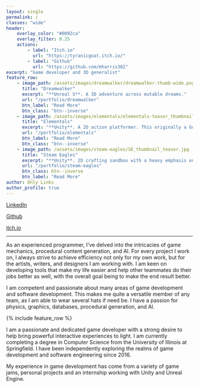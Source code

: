 ```yaml
--- 
layout: single
permalink: /
classes: "wide"
header:
    overlay_color: "#0092ca"
    overlay_filter: 0.25
    actions:
        - label: "Itch.io"
          url: "https://tyranicgoat.itch.io/"
        - label: "Github"
          url: "https://github.com/mharris382"
excerpt: "Game developer and 3D generalist"
feature_row:
    - image_path: /assets/images/dreamwalker/dreamwalker-thumb-wide.png
      title: "Dreamwalker"
      excerpt: "**Unreal 5**. A 3D adventure across mutable dreams."
      url: "/portfolio/dreamwalker"
      btn_label: "Read More"
      btn_class: "btn--inverse"
    - image_path: /assets/images/elementals/elementals-teaser_thumbnail.png
      title: "Elementals"
      excerpt: "**Unity**. A 2D action platformer. This originally a Godot game jam project. Later it was reimplemented and extended in Unity."
      url: "/portfolio/elementals"
      btn_label: "Read More"
      btn_class: "btn--inverse"
    - image_path: /assets/images/steam-eagles/SE_thumbnail_teaser.jpg
      title: "Steam Eagles"
      excerpt: "**Unity**. 2D crafting sandbox with a heavy emphasis on freedom and creativity, combined with physics systems and gas simulations."
      url: "/portfolio/steam-eagles"
      btn_class: btn--inverse
      btn_label: "Read More"
author: Only Links
author_profile: true
---
```


<section class="page__share">
  <a href="https://www.linkedin.com/in/mharris382" class="btn btn--linkedin" target="_blank"><i class="fab fa-fw fa-linkedin" aria-hidden="true"></i><span> LinkedIn</span></a>

  <a href="https://www.linkedin.com/in/mharris382" class="btn btn--github" target="_blank"><i class="fab fa-fw fa-github" aria-hidden="true"></i><span> Github</span></a>

  <a href="https://tyranicgoat.itch.io/" class="btn btn--itchio" target="_blank"><i class="fab fa-fw fa-itch-io" aria-hidden="true"></i><span> itch.io</span></a>
</section>



---

As an experienced programmer, I've delved into the intricacies of game mechanics, procedural content generation, and AI. For every project I work on, I always strive to achieve efficiency not only for my own work, but for the artists, writers, and designers I am working with. I am keen on developing tools that make my life easier and help other teammates do their jobs better as well, with the overall goal being to make the end result better.

I am competent and passionate about many areas of game development and software development. This makes me quite a versatile member of any team, as I am able to wear several hats if need be. I have a passion for physics, graphics, databases, procedural generation, and AI.

{% include feature_row %}

I am a passionate and dedicated game developer with a strong desire to help bring powerful interactive experiences to light. I am currently completing a degree in Computer Science from the University of Illinois at Springfield. I have been independently exploring the realms of game development and software engineering since 2016. 

My experience in game development has come from a variety of game jams, personal projects and an internship working with Unity and Unreal Engine.
